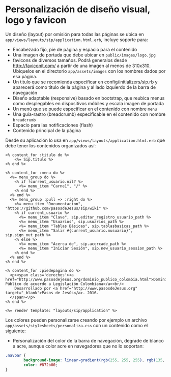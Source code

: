 # Personalización de diseño visual, logo y favicon

Un diseño (layout) por omisión para todas las páginas se ubica en ```app/views/layouts/sip/application.html.erb```, incluye soporte para:
* Encabezado fijo, pie de página y espacio para el contenido
* Una imagen de portada que debe ubicar en ```public/images/logo.jpg```
* favicons de diversos tamaños. Podrá generalos desde http://faviconit.com/ a partir de una imagen al menos de 310x310.  Ubiquelos en el directorio ```app/assets/images``` con los nombres dados por esa página.
* Un titulo que se recomienda especificar en config/initializers/sip.rb y aparecerá como título de la página y al lado izquierdo de la barra de navegación
* Diseño adaptable (responsive) basado en bootstrap, que reubica menus como desplegables en dispositivos móbiles y escala imagen de portada
* Un menú que se puede especificar en el contenido con nombre ```menu```
* Una guía-rastro (breadcrumb) especificable en el contenido con nombre ```breadcrumb```
* Espacio para las notificaciones (flash)
* Contenido principal de la página

Desde su aplicación lo usa en ```app/views/layouts/application.html.erb``` que debe tener los contenidos organizados así:

```
<% content_for :titulo do %>
    <%= Sip.titulo %>
<% end %>

<% content_for :menu do %>
  <%= menu_group do %>
    <% if !current_usuario.nil? %>
      <%= menu_item "Carne1", "/" %>
    <% end %>
  <% end %>
  <%= menu_group :pull => :right do %>
    <%= menu_item "Documentacion", "https://github.com/pasosdeJesus/sip/wiki" %>
    <% if current_usuario %>
      <%= menu_item "Clave", sip.editar_registro_usuario_path %>
      <%= menu_item "Usuarios", sip.usuarios_path %>
      <%= menu_item "Tablas Básicas", sip.tablasbasicas_path %>
      <%= menu_item "Salir #{current_usuario.nusuario}", sip.sign_out_path %>
    <% else %>
      <%= menu_item "Acerca de", sip.acercade_path %>
      <%= menu_item "Iniciar Sesión", sip.new_usuario_session_path %> 
    <% end %>
  <% end %>
<% end %>

<% content_for :piedepagina do %>
  <p><span class='derechos'><a href="http://www.pasosdejesus.org/dominio_publico_colombia.html">Dominio Público de acuerdo a Legislación Colombiana</a><br/>
    Desarrollado por <a href="http://www.pasosdeJesus.org" target="_blank">Pasos de Jesús</a>. 2016. 
  </span></p>
<% end %>

<%= render template: "layouts/sip/application" %>
```


Los colores pueden personalizarse creando por ejemplo un archivo  ```app/assets/stylesheets/personaliza.css``` con un contenido como el siguiente:

* Personalización del color de la barra de navegación, degrade de blanco a acre, aunque color acre en navegadores que no lo soportan:
```css
.navbar {
        background-image: linear-gradient(rgb(255, 255, 255), rgb(135, 43, 0));
        color: #872b00;
}
```
